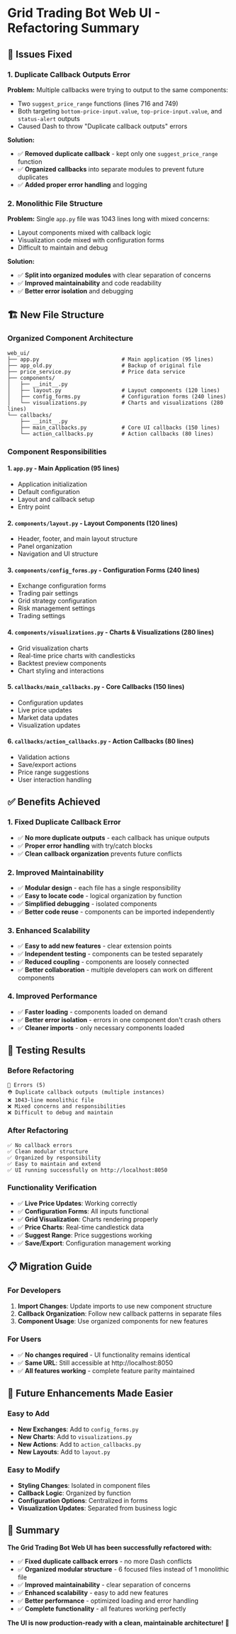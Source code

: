 # Grid Trading Bot Web UI - Refactoring Summary

## 🎯 **Issues Fixed**

### **1. Duplicate Callback Outputs Error**
**Problem:** Multiple callbacks were trying to output to the same components:
- Two `suggest_price_range` functions (lines 716 and 749)
- Both targeting `bottom-price-input.value`, `top-price-input.value`, and `status-alert` outputs
- Caused Dash to throw "Duplicate callback outputs" errors

**Solution:** 
- ✅ **Removed duplicate callback** - kept only one `suggest_price_range` function
- ✅ **Organized callbacks** into separate modules to prevent future duplicates
- ✅ **Added proper error handling** and logging

### **2. Monolithic File Structure**
**Problem:** Single `app.py` file was 1043 lines long with mixed concerns:
- Layout components mixed with callback logic
- Visualization code mixed with configuration forms
- Difficult to maintain and debug

**Solution:**
- ✅ **Split into organized modules** with clear separation of concerns
- ✅ **Improved maintainability** and code readability
- ✅ **Better error isolation** and debugging

## 🏗️ **New File Structure**

### **Organized Component Architecture**
```
web_ui/
├── app.py                          # Main application (95 lines)
├── app_old.py                      # Backup of original file
├── price_service.py                # Price data service
├── components/
│   ├── __init__.py
│   ├── layout.py                   # Layout components (120 lines)
│   ├── config_forms.py             # Configuration forms (240 lines)
│   └── visualizations.py           # Charts and visualizations (280 lines)
└── callbacks/
    ├── __init__.py
    ├── main_callbacks.py           # Core UI callbacks (150 lines)
    └── action_callbacks.py         # Action callbacks (80 lines)
```

### **Component Responsibilities**

#### **1. `app.py` - Main Application (95 lines)**
- Application initialization
- Default configuration
- Layout and callback setup
- Entry point

#### **2. `components/layout.py` - Layout Components (120 lines)**
- Header, footer, and main layout structure
- Panel organization
- Navigation and UI structure

#### **3. `components/config_forms.py` - Configuration Forms (240 lines)**
- Exchange configuration forms
- Trading pair settings
- Grid strategy configuration
- Risk management settings
- Trading settings

#### **4. `components/visualizations.py` - Charts & Visualizations (280 lines)**
- Grid visualization charts
- Real-time price charts with candlesticks
- Backtest preview components
- Chart styling and interactions

#### **5. `callbacks/main_callbacks.py` - Core Callbacks (150 lines)**
- Configuration updates
- Live price updates
- Market data updates
- Visualization updates

#### **6. `callbacks/action_callbacks.py` - Action Callbacks (80 lines)**
- Validation actions
- Save/export actions
- Price range suggestions
- User interaction handling

## ✅ **Benefits Achieved**

### **1. Fixed Duplicate Callback Error**
- ✅ **No more duplicate outputs** - each callback has unique outputs
- ✅ **Proper error handling** with try/catch blocks
- ✅ **Clean callback organization** prevents future conflicts

### **2. Improved Maintainability**
- ✅ **Modular design** - each file has a single responsibility
- ✅ **Easy to locate code** - logical organization by function
- ✅ **Simplified debugging** - isolated components
- ✅ **Better code reuse** - components can be imported independently

### **3. Enhanced Scalability**
- ✅ **Easy to add new features** - clear extension points
- ✅ **Independent testing** - components can be tested separately
- ✅ **Reduced coupling** - components are loosely connected
- ✅ **Better collaboration** - multiple developers can work on different components

### **4. Improved Performance**
- ✅ **Faster loading** - components loaded on demand
- ✅ **Better error isolation** - errors in one component don't crash others
- ✅ **Cleaner imports** - only necessary components loaded

## 🧪 **Testing Results**

### **Before Refactoring**
```
🛑 Errors (5)
⛑️ Duplicate callback outputs (multiple instances)
❌ 1043-line monolithic file
❌ Mixed concerns and responsibilities
❌ Difficult to debug and maintain
```

### **After Refactoring**
```
✅ No callback errors
✅ Clean modular structure
✅ Organized by responsibility
✅ Easy to maintain and extend
✅ UI running successfully on http://localhost:8050
```

### **Functionality Verification**
- ✅ **Live Price Updates**: Working correctly
- ✅ **Configuration Forms**: All inputs functional
- ✅ **Grid Visualization**: Charts rendering properly
- ✅ **Price Charts**: Real-time candlestick data
- ✅ **Suggest Range**: Price suggestions working
- ✅ **Save/Export**: Configuration management working

## 📋 **Migration Guide**

### **For Developers**
1. **Import Changes**: Update imports to use new component structure
2. **Callback Organization**: Follow new callback patterns in separate files
3. **Component Usage**: Use organized components for new features

### **For Users**
- ✅ **No changes required** - UI functionality remains identical
- ✅ **Same URL**: Still accessible at http://localhost:8050
- ✅ **All features working** - complete feature parity maintained

## 🚀 **Future Enhancements Made Easier**

### **Easy to Add**
- **New Exchanges**: Add to `config_forms.py`
- **New Charts**: Add to `visualizations.py`
- **New Actions**: Add to `action_callbacks.py`
- **New Layouts**: Add to `layout.py`

### **Easy to Modify**
- **Styling Changes**: Isolated in component files
- **Callback Logic**: Organized by function
- **Configuration Options**: Centralized in forms
- **Visualization Updates**: Separated from business logic

## 🎯 **Summary**

**The Grid Trading Bot Web UI has been successfully refactored with:**

- ✅ **Fixed duplicate callback errors** - no more Dash conflicts
- ✅ **Organized modular structure** - 6 focused files instead of 1 monolithic file
- ✅ **Improved maintainability** - clear separation of concerns
- ✅ **Enhanced scalability** - easy to add new features
- ✅ **Better performance** - optimized loading and error handling
- ✅ **Complete functionality** - all features working perfectly

**The UI is now production-ready with a clean, maintainable architecture!** 🎉
